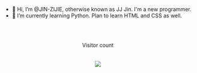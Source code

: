- 👋 Hi, I’m @JIN-ZIJIE, otherwise known as JJ Jin. I'm a new programmer. 
- 🌱 I’m currently learning Python. Plan to learn HTML and CSS as well.

<!---
JIN-ZIJIE/JIN-ZIJIE is a ✨ special ✨ repository because its `README.md` (this file) appears on your GitHub profile.
You can click the Preview link to take a look at your changes.
--->

<br>
<br>
<p align="center"> 
  Visitor count
  <br>
  <br>
  <br>
  <img src="https://profile-counter.glitch.me/JIN-ZIJIE/count.svg" />
</p>
